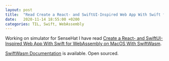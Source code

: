 ```yaml
---
layout: post
title:  "Read Create a React- and SwiftUI-Inspired Web App With Swift for WebAssembly on MacOS With SwiftWasm"
date:   2020-11-14 18:55:00 +0200
categories: TIL, Swift, WebAssembly
---
```

Working on simulator for SenseHat I have read [Create a React- and SwiftUI-Inspired Web App With Swift for WebAssembly on MacOS With SwiftWasm](https://medium.com/better-programming/create-a-react-and-swiftui-inspired-web-app-with-swift-for-webassembly-on-macos-with-swiftwasm-7741491b2886).

[SwiftWasm Documentation](https://book.swiftwasm.org) is available. Open sourced.
